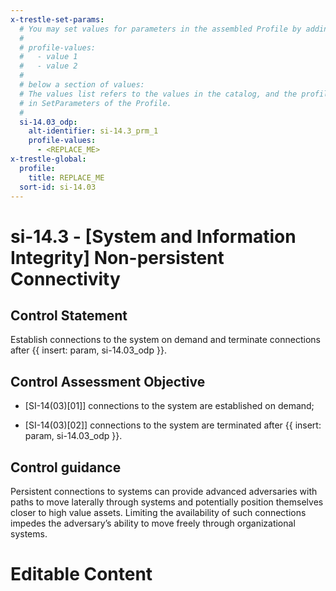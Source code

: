 ```yaml
---
x-trestle-set-params:
  # You may set values for parameters in the assembled Profile by adding
  #
  # profile-values:
  #   - value 1
  #   - value 2
  #
  # below a section of values:
  # The values list refers to the values in the catalog, and the profile-values represent values
  # in SetParameters of the Profile.
  #
  si-14.03_odp:
    alt-identifier: si-14.3_prm_1
    profile-values:
      - <REPLACE_ME>
x-trestle-global:
  profile:
    title: REPLACE_ME
  sort-id: si-14.03
---
```


# si-14.3 - \[System and Information Integrity\] Non-persistent Connectivity

## Control Statement

Establish connections to the system on demand and terminate connections after {{ insert: param, si-14.03_odp }}.

## Control Assessment Objective

- \[SI-14(03)[01]\] connections to the system are established on demand;

- \[SI-14(03)[02]\] connections to the system are terminated after {{ insert: param, si-14.03_odp }}.

## Control guidance

Persistent connections to systems can provide advanced adversaries with paths to move laterally through systems and potentially position themselves closer to high value assets. Limiting the availability of such connections impedes the adversary’s ability to move freely through organizational systems.

# Editable Content

<!-- Make additions and edits below -->
<!-- The above represents the contents of the control as received by the profile, prior to additions. -->
<!-- If the profile makes additions to the control, they will appear below. -->
<!-- The above markdown may not be edited but you may edit the content below, and/or introduce new additions to be made by the profile. -->
<!-- If there is a yaml header at the top, parameter values may be edited. Use --set-parameters to incorporate the changes during assembly. -->
<!-- The content here will then replace what is in the profile for this control, after running profile-assemble. -->
<!-- The current profile has no added parts for this control, but you may add new ones here. -->
<!-- Each addition must have a heading either of the form ## Control my_addition_name -->
<!-- or ## Part a. (where the a. refers to one of the control statement labels.) -->
<!-- "## Control" parts are new parts added after the statement part. -->
<!-- "## Part" parts are new parts added into the top-level statement part with that label. -->
<!-- Subparts may be added with nested hash levels of the form ### My Subpart Name -->
<!-- underneath the parent ## Control or ## Part being added -->
<!-- See https://ibm.github.io/compliance-trestle/tutorials/ssp_profile_catalog_authoring/ssp_profile_catalog_authoring for guidance. -->
